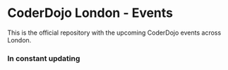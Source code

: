 # CoderDojo London - Events

This is the official repository with the upcoming CoderDojo events across London.

### In constant updating